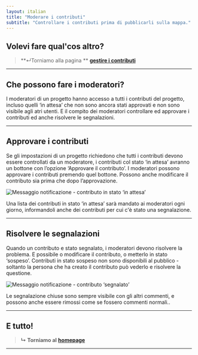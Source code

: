 ```yaml
---
layout: italian
title: "Moderare i contributi"
subtitle: "Controllare i contributi prima di pubblicarli sulla mappa."
---
```


## Volevi fare qual'cos altro?

> **&#8629;Torniamo alla pagina ** [**gestire i contributi**](manage-contributions.html)

---

## Che possono fare i moderatori?

I moderatori di un progetto hanno accesso a tutti i contributi del progetto, incluso quelli ‘in attesa’ che non sono ancora stati approvati e non sono visibile agli atri utenti.  E il compito dei moderatori controllare ed approvare i contributi ed anche risolvere le segnalazioni.

---

## Approvare i contributi

Se gli impostazioni di un progetto richiedono che tutti i contributi devono essere controllati da un moderatore, i contributi col stato ‘in attesa’ avranno un bottone con l’opzione ‘Approvare il contributo’.  I moderatori possono approvare i contributi premendo quel bottone.  Possono anche modificare il contributo sia prima che dopo l’approvazione.

![Messaggio notificazione - contributo in stato ‘in attesa’](/images/en/it/pending-contribution-notification.png)

Una lista dei contributi in stato ‘in attesa’ sarà mandato ai moderatori ogni giorno, informandoli anche dei contributi per cui c'è stato una segnalazione.

---

## Risolvere le segnalazioni

Quando un contributo e stato segnalato, i moderatori devono risolvere la problema.  E possibile o modificare il contributo, o metterlo in stato ‘sospeso’.  Contributi in stato sospeso non sono disponibili al pubblico - soltanto la persona che ha creato il contributo può vederlo e risolvere la questione.

![Messaggio notificazione - contributo ‘segnalato’](/images/en/it/reported-contribution-notification.png)

Le segnalazione chiuse sono sempre visibile con gli altri commenti, e possono anche essere rimossi come se fossero commenti normali..

---

## E tutto!

> **&#8627; Torniamo al** [**homepage**](index.html)


---
